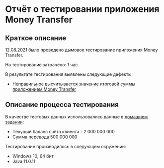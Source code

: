 # Отчёт о тестировании приложения Money Transfer

## Краткое описание

12.08.2021 было проведено дымовое тестирование приложения Money Transfer.

На тестирование затрачено: 1 час

В результате тестирования выявлены следующие дефекты:
* [Неправильное высчитывается значение итоговой суммы приложением Money Transfer](https://github.com/conylafeyy/2/issues/1)

## Описание процесса тестирования

В качестве тестовых данных использовались данные в [домашнем задании](https://github.com/netology-code/javaqa-homeworks/tree/master/programming):
* Tекущий баланс счёта клиента - 2 000 000 000
* Cумма перевода 500 000 000 

Тестирование производилось в следующем окружении:
* Windows 10, 64 бит
* Java 11.0.11
